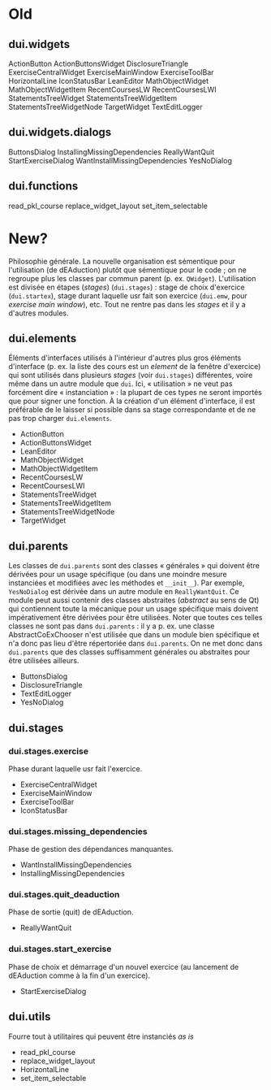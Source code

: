 # Old
## dui.widgets
ActionButton
ActionButtonsWidget
DisclosureTriangle
ExerciseCentralWidget
ExerciseMainWindow
ExerciseToolBar
HorizontalLine
IconStatusBar
LeanEditor
MathObjectWidget
MathObjectWidgetItem
RecentCoursesLW
RecentCoursesLWI
StatementsTreeWidget
StatementsTreeWidgetItem
StatementsTreeWidgetNode
TargetWidget
TextEditLogger
## dui.widgets.dialogs
ButtonsDialog
InstallingMissingDependencies
ReallyWantQuit
StartExerciseDialog
WantInstallMissingDependencies
YesNoDialog
## dui.functions
read_pkl_course
replace_widget_layout
set_item_selectable

# New?

Philosophie générale. La nouvelle organisation est sémentique pour
l'utilisation (de dEAduction) plutôt que sémentique pour le code ; on ne
regroupe plus les classes par commun parent (p. ex. `QWidget`). L'utilisation
est divisée en étapes (*stages*) (`dui.stages`) : stage de choix d'exercice
(`dui.startex`), stage durant laquelle usr fait son exercice (`dui.emw`, pour
*exercise main window*), etc. Tout ne rentre pas dans les *stages* et il y a
d'autres modules.

## dui.elements

Éléments d'interfaces utilisés à l'intérieur d'autres plus gros éléments
d'interface (p. ex. la liste des cours est un *element* de la fenêtre
d'exercice) qui sont utilisés dans plusieurs *stages* (voir `dui.stages`)
différentes, voire même dans un autre module que `dui`. Ici, « utilisation » ne
veut pas forcément dire « instanciation » : la plupart de ces types ne seront
importés que pour signer une fonction. À la création d'un élément d'interface,
il est préférable de le laisser si possible dans sa stage correspondante et de
ne pas trop charger `dui.elements`.

- ActionButton
- ActionButtonsWidget
- LeanEditor
- MathObjectWidget
- MathObjectWidgetItem
- RecentCoursesLW
- RecentCoursesLWI
- StatementsTreeWidget
- StatementsTreeWidgetItem
- StatementsTreeWidgetNode
- TargetWidget

## dui.parents

Les classes de `dui.parents` sont des classes « générales » qui doivent être
dérivées pour un usage spécifique (ou dans une moindre mesure instanciées et
modifiées avec les méthodes et `__init__`). Par exemple, `YesNoDialog` est
dérivée dans un autre module en `ReallyWantQuit`. Ce module peut aussi contenir
des classes abstraites (*abstract* au sens de Qt) qui contiennent toute la
mécanique pour un usage spécifique mais doivent impérativement être dérivées
pour être utilisées. Noter que toutes ces telles classes ne sont pas dans
`dui.parents` : il y a p. ex. une classe AbstractCoExChooser n'est utilisée que
dans un module bien spécifique et n'a donc pas lieu d'être répertoriée dans
`dui.parents`. On ne met donc dans `dui.parents` que des classes suffisamment
générales ou abstraites pour être utilisées ailleurs.

- ButtonsDialog
- DisclosureTriangle
- TextEditLogger
- YesNoDialog

## dui.stages

### dui.stages.exercise

Phase durant laquelle usr fait l'exercice.

- ExerciseCentralWidget
- ExerciseMainWindow
- ExerciseToolBar
- IconStatusBar

### dui.stages.missing_dependencies

Phase de gestion des dépendances manquantes.

- WantInstallMissingDependencies
- InstallingMissingDependencies

### dui.stages.quit_deaduction

Phase de sortie (quit) de dEAduction.

- ReallyWantQuit

### dui.stages.start_exercise

Phase de choix et démarrage d'un nouvel exercice (au lancement de dEAduction
comme à la fin d'un exercice).

- StartExerciseDialog

## dui.utils

Fourre tout à utilitaires qui peuvent être instanciés *as is*

- read_pkl_course
- replace_widget_layout
- HorizontalLine
- set_item_selectable
